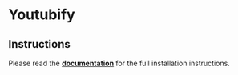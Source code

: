 
# Youtubify

## Instructions

Please read the [**documentation**](https://github.com/kumaranvpl/youtubify/tree/master/documentation) for the full installation instructions.


